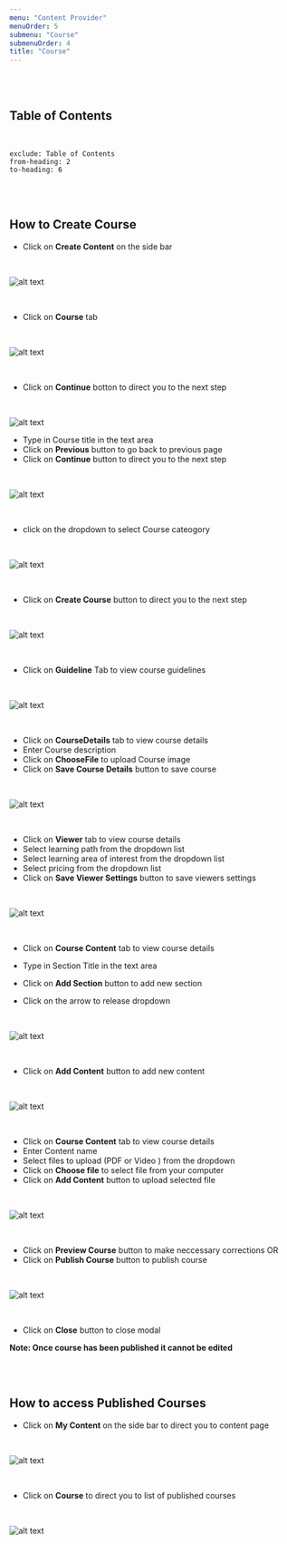 ```yaml
---
menu: "Content Provider"
menuOrder: 5
submenu: "Course"
submenuOrder: 4
title: "Course"
---
```


<br />
<br />

## Table of Contents

<br />

```toc
exclude: Table of Contents
from-heading: 2
to-heading: 6
```

<br />
<br />



## How to Create Course

* Click on **Create Content** on the side bar

<br />

  ![alt text](/images/ContentCreatorCreateCourse.png "Title")

<br>


* Click on **Course** tab

<br />

  ![alt text](/images/ContentCourse.png "Title")

<br>

* Click on **Continue** botton to direct you to the next step

<br>

![alt text](/images/ContentCreatorCourse.png "Title") 

* Type in Course title in the text area
* Click on **Previous** button to go back to previous page
* Click on **Continue** button to direct you to the next step

<br>

![alt text](/images/ChooseCategory.png "Title")

<br />

* click on the dropdown to select Course cateogory

<br>

![alt text](/images/CourseCategory.png "Title")

<br />

* Click on **Create Course** button to direct you to the next step

<br>

![alt text](/images/ContentCreatorGuidelines.png "Title")

<br />

* Click on **Guideline** Tab to view course guidelines

<br>

![alt text](/images/CpCourseDetails.png "Title")

<br />

* Click on **CourseDetails** tab to view course details
* Enter Course description
* Click on **ChooseFile** to upload Course image
* Click on **Save Course Details** button to save course

<br>

![alt text](/images/CPCourseSettings.png "Title")

<br />

* Click on **Viewer** tab to view course details
* Select learning path from the dropdown list
* Select learning area of interest from the dropdown list
* Select pricing from the dropdown list
* Click on **Save Viewer Settings** button to save viewers settings

<br>

![alt text](/images/CpCreateCourse.png "Title")

<br />

* Click on **Course Content** tab to view course details
* Type in Section Title in the text area
* Click on **Add Section** button to add new section
 
* Click on the arrow to release dropdown
<br>

![alt text](/images/CPAddContent.png "Title") 

<br />

* Click on **Add Content** button to add new content


<br>

![alt text](/images/ChemistryVideo.png "Title") 

<br />

* Click on **Course Content** tab to view course details
* Enter Content name
* Select files to upload (PDF or Video ) from the dropdown
* Click on **Choose file** to select file from your computer
* Click on **Add Content** button to upload selected file

<br />

  ![alt text](/images/CpPublishCourse.png "Title")

<br />

* Click on **Preview Course** button to make neccessary corrections OR
* Click on **Publish Course** button to publish course

<br />

  ![alt text](/images/ConfirmPublished.png "Title")

<br />

* Click on **Close** button to close modal

**Note: Once course has been published it cannot be edited**

<br />
<br />

## How to access Published Courses


* Click on **My Content** on the side bar to direct you to content page

<br />

  ![alt text](/images/CPpublishedContent.png "Title")

<br />

* Click on **Course** to direct you to list of published courses

<br />

  ![alt text](/images/CPCourse.png "Title")

<br />





